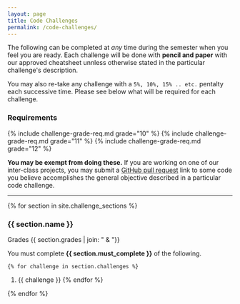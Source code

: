 ```yaml
---
layout: page
title: Code Challenges
permalink: /code-challenges/
---
```


The following can be completed at *any* time during the 
semester when you feel you are ready. Each challenge will be done with **pencil and paper**
with our approved cheatsheet unnless otherwise stated in the particular challenge's description.

You may also re-take any challenge with a `5%, 10%, 15% .. etc.` pentalty each 
successive time.  Please see below what will be required for 
each challenge.

### Requirements
{% include challenge-grade-req.md grade="10" %}
{% include challenge-grade-req.md grade="11" %}
{% include challenge-grade-req.md grade="12" %}


**You may be exempt from doing these.** If you are working on one of our inter-class 
projects, you may submit a [GitHub pull request](https://help.github.com/articles/about-pull-requests/) 
link to some code you believe accomplishes the general objective described in a particular code challenge.

---

{% for section in site.challenge_sections %}

### {{ section.name }}
Grades {{ section.grades | join: " & "}}

You must complete **{{ section.must_complete }}** of the following.

    {% for challenge in section.challenges %}
1. {{ challenge }}
    {% endfor %}

{% endfor %}
